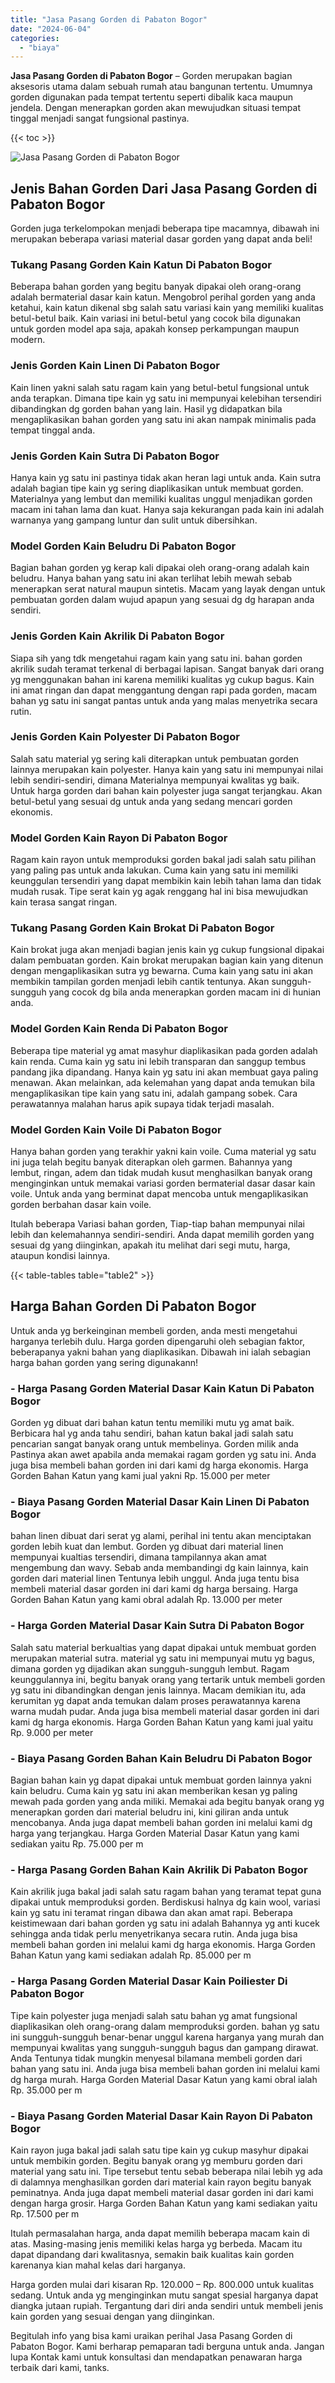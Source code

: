 ```yaml
---
title: "Jasa Pasang Gorden di Pabaton Bogor"
date: "2024-06-04"
categories: 
  - "biaya"
---
```


**Jasa Pasang Gorden di Pabaton Bogor** – Gorden merupakan bagian aksesoris utama dalam sebuah rumah atau bangunan tertentu. Umumnya gorden digunakan pada tempat tertentu seperti dibalik kaca maupun jendela. Dengan menerapkan gorden akan mewujudkan situasi tempat tinggal menjadi sangat fungsional pastinya.

{{< toc >}}

![Jasa Pasang Gorden di Pabaton Bogor](/images/pasang-gorden-murah12.png)

## Jenis Bahan Gorden Dari Jasa Pasang Gorden di Pabaton Bogor

Gorden juga terkelompokan menjadi beberapa tipe macamnya, dibawah ini merupakan beberapa variasi material dasar gorden yang dapat anda beli!

### Tukang Pasang Gorden Kain Katun Di Pabaton Bogor

Beberapa bahan gorden yang begitu banyak dipakai oleh orang-orang adalah bermaterial dasar kain katun. Mengobrol perihal gorden yang anda ketahui, kain katun dikenal sbg salah satu variasi kain yang memiliki kualitas betul-betul baik. Kain variasi ini betul-betul yang cocok bila digunakan untuk gorden model apa saja, apakah konsep perkampungan maupun modern.

### Jenis Gorden Kain Linen Di Pabaton Bogor

Kain linen yakni salah satu ragam kain yang betul-betul fungsional untuk anda terapkan. Dimana tipe kain yg satu ini mempunyai kelebihan tersendiri dibandingkan dg gorden bahan yang lain. Hasil yg didapatkan bila mengaplikasikan bahan gorden yang satu ini akan nampak minimalis pada tempat tinggal anda.

### Jenis Gorden Kain Sutra Di Pabaton Bogor

Hanya kain yg satu ini pastinya tidak akan heran lagi untuk anda. Kain sutra adalah bagian tipe kain yg sering diaplikasikan untuk membuat gorden. Materialnya yang lembut dan memiliki kualitas unggul menjadikan gorden macam ini tahan lama dan kuat. Hanya saja kekurangan pada kain ini adalah warnanya yang gampang luntur dan sulit untuk dibersihkan.

### Model Gorden Kain Beludru Di Pabaton Bogor

Bagian bahan gorden yg kerap kali dipakai oleh orang-orang adalah kain beludru. Hanya bahan yang satu ini akan terlihat lebih mewah sebab menerapkan serat natural maupun sintetis. Macam yang layak dengan untuk pembuatan gorden dalam wujud apapun yang sesuai dg dg harapan anda sendiri.

### Jenis Gorden Kain Akrilik Di Pabaton Bogor

Siapa sih yang tdk mengetahui ragam kain yang satu ini. bahan gorden akrilik sudah teramat terkenal di berbagai lapisan. Sangat banyak dari orang yg menggunakan bahan ini karena memiliki kualitas yg cukup bagus. Kain ini amat ringan dan dapat menggantung dengan rapi pada gorden, macam bahan yg satu ini sangat pantas untuk anda yang malas menyetrika secara rutin.

### Jenis Gorden Kain Polyester Di Pabaton Bogor

Salah satu material yg sering kali diterapkan untuk pembuatan gorden lainnya merupakan kain polyester. Hanya kain yang satu ini mempunyai nilai lebih sendiri-sendiri, dimana Materialnya mempunyai kwalitas yg baik. Untuk harga gorden dari bahan kain polyester juga sangat terjangkau. Akan betul-betul yang sesuai dg untuk anda yang sedang mencari gorden ekonomis.

### Model Gorden Kain Rayon Di Pabaton Bogor

Ragam kain rayon untuk memproduksi gorden bakal jadi salah satu pilihan yang paling pas untuk anda lakukan. Cuma kain yang satu ini memiliki keunggulan tersendiri yang dapat membikin kain lebih tahan lama dan tidak mudah rusak. Tipe serat kain yg agak renggang hal ini bisa mewujudkan kain terasa sangat ringan.

### Tukang Pasang Gorden Kain Brokat Di Pabaton Bogor

Kain brokat juga akan menjadi bagian jenis kain yg cukup fungsional dipakai dalam pembuatan gorden. Kain brokat merupakan bagian kain yang ditenun dengan mengaplikasikan sutra yg bewarna. Cuma kain yang satu ini akan membikin tampilan gorden menjadi lebih cantik tentunya. Akan sungguh-sungguh yang cocok dg bila anda menerapkan gorden macam ini di hunian anda.

### Model Gorden Kain Renda Di Pabaton Bogor

Beberapa tipe material yg amat masyhur diaplikasikan pada gorden adalah kain renda. Cuma kain yg satu ini lebih transparan dan sanggup tembus pandang jika dipandang. Hanya kain yg satu ini akan membuat gaya paling menawan. Akan melainkan, ada kelemahan yang dapat anda temukan bila mengaplikasikan tipe kain yang satu ini, adalah gampang sobek. Cara perawatannya malahan harus apik supaya tidak terjadi masalah.

### Model Gorden Kain Voile Di Pabaton Bogor

Hanya bahan gorden yang terakhir yakni kain voile. Cuma material yg satu ini juga telah begitu banyak diterapkan oleh garmen. Bahannya yang lembut, ringan, adem dan tidak mudah kusut menghasilkan banyak orang menginginkan untuk memakai variasi gorden bermaterial dasar dasar kain voile. Untuk anda yang berminat dapat mencoba untuk mengaplikasikan gorden berbahan dasar kain voile.

Itulah beberapa Variasi bahan gorden, Tiap-tiap bahan mempunyai nilai lebih dan kelemahannya sendiri-sendiri. Anda dapat memilih gorden yang sesuai dg yang diinginkan, apakah itu melihat dari segi mutu, harga, ataupun kondisi lainnya.

{{< table-tables table="table2" >}}

## Harga Bahan Gorden Di Pabaton Bogor

Untuk anda yg berkeinginan membeli gorden, anda mesti mengetahui harganya terlebih dulu. Harga gorden dipengaruhi oleh sebagian faktor, beberapanya yakni bahan yang diaplikasikan. Dibawah ini ialah sebagian harga bahan gorden yang sering digunakann!

### \- Harga Pasang Gorden Material Dasar Kain Katun Di Pabaton Bogor

Gorden yg dibuat dari bahan katun tentu memiliki mutu yg amat baik. Berbicara hal yg anda tahu sendiri, bahan katun bakal jadi salah satu pencarian sangat banyak orang untuk membelinya. Gorden milik anda Pastinya akan awet apabila anda memakai ragam gorden yg satu ini. Anda juga bisa membeli bahan gorden ini dari kami dg harga ekonomis. Harga Gorden Bahan Katun yang kami jual yakni Rp. 15.000 per meter

### \- Biaya Pasang Gorden Material Dasar Kain Linen Di Pabaton Bogor

bahan linen dibuat dari serat yg alami, perihal ini tentu akan menciptakan gorden lebih kuat dan lembut. Gorden yg dibuat dari material linen mempunyai kualtias tersendiri, dimana tampilannya akan amat mengembung dan wavy. Sebab anda membandingi dg kain lainnya, kain gorden dari material linen Tentunya lebih unggul. Anda juga tentu bisa membeli material dasar gorden ini dari kami dg harga bersaing. Harga Gorden Bahan Katun yang kami obral adalah Rp. 13.000 per meter

### \- Harga Gorden Material Dasar Kain Sutra Di Pabaton Bogor

Salah satu material berkualtias yang dapat dipakai untuk membuat gorden merupakan material sutra. material yg satu ini mempunyai mutu yg bagus, dimana gorden yg dijadikan akan sungguh-sungguh lembut. Ragam keunggulannya ini, begitu banyak orang yang tertarik untuk membeli gorden yg satu ini dibandingkan dengan jenis lainnya. Macam demikian itu, ada kerumitan yg dapat anda temukan dalam proses perawatannya karena warna mudah pudar. Anda juga bisa membeli material dasar gorden ini dari kami dg harga ekonomis. Harga Gorden Bahan Katun yang kami jual yaitu Rp. 9.000 per meter

### \- Biaya Pasang Gorden Bahan Kain Beludru Di Pabaton Bogor

Bagian bahan kain yg dapat dipakai untuk membuat gorden lainnya yakni kain beludru. Cuma kain yg satu ini akan memberikan kesan yg paling mewah pada gorden yang anda miliki. Memakai ada begitu banyak orang yg menerapkan gorden dari material beludru ini, kini giliran anda untuk mencobanya. Anda juga dapat membeli bahan gorden ini melalui kami dg harga yang terjangkau. Harga Gorden Material Dasar Katun yang kami sediakan yaitu Rp. 75.000 per m

### \- Harga Pasang Gorden Bahan Kain Akrilik Di Pabaton Bogor

Kain akrilik juga bakal jadi salah satu ragam bahan yang teramat tepat guna dipakai untuk memproduksi gorden. Berdiskusi halnya dg kain wool, variasi kain yg satu ini teramat ringan dibawa dan akan amat rapi. Beberapa keistimewaan dari bahan gorden yg satu ini adalah Bahannya yg anti kucek sehingga anda tidak perlu menyetrikanya secara rutin. Anda juga bisa membeli bahan gorden ini melalui kami dg harga ekonomis. Harga Gorden Bahan Katun yang kami sediakan adalah Rp. 85.000 per m

### \- Harga Pasang Gorden Material Dasar Kain Poiliester Di Pabaton Bogor

Tipe kain polyester juga menjadi salah satu bahan yg amat fungsional diaplikasikan oleh orang-orang dalam memproduksi gorden. bahan yg satu ini sungguh-sungguh benar-benar unggul karena harganya yang murah dan mempunyai kwalitas yang sungguh-sungguh bagus dan gampang dirawat. Anda Tentunya tidak mungkin menyesal bilamana membeli gorden dari bahan yang satu ini. Anda juga bisa membeli bahan gorden ini melalui kami dg harga murah. Harga Gorden Material Dasar Katun yang kami obral ialah Rp. 35.000 per m

### \- Biaya Pasang Gorden Material Dasar Kain Rayon Di Pabaton Bogor

Kain rayon juga bakal jadi salah satu tipe kain yg cukup masyhur dipakai untuk membikin gorden. Begitu banyak orang yg memburu gorden dari material yang satu ini. Tipe tersebut tentu sebab beberapa nilai lebih yg ada di dalamnya menghasilkan gorden dari material kain rayon begitu banyak peminatnya. Anda juga dapat membeli material dasar gorden ini dari kami dengan harga grosir. Harga Gorden Bahan Katun yang kami sediakan yaitu Rp. 17.500 per m

Itulah permasalahan harga, anda dapat memilih beberapa macam kain di atas. Masing-masing jenis memiliki kelas harga yg berbeda. Macam itu dapat dipandang dari kwalitasnya, semakin baik kualitas kain gorden karenanya kian mahal kelas dari harganya.

Harga gorden mulai dari kisaran Rp. 120.000 – Rp. 800.000 untuk kualitas sedang. Untuk anda yg menginginkan mutu sangat spesial harganya dapat diangka jutaan rupiah. Tergantung dari diri anda sendiri untuk membeli jenis kain gorden yang sesuai dengan yang diinginkan.

Begitulah info yang bisa kami uraikan perihal Jasa Pasang Gorden di Pabaton Bogor. Kami berharap pemaparan tadi berguna untuk anda. Jangan lupa Kontak kami untuk konsultasi dan mendapatkan penawaran harga terbaik dari kami, tanks.
